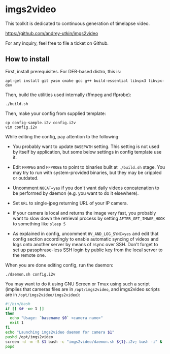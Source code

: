 # imgs2video

This toolkit is dedicated to continuous generation of timelapse video.

https://github.com/andrey-utkin/imgs2video

For any inquiry, feel free to file a ticket on Github.

## How to install

First, install prerequisites. For DEB-based distro, this is:

```
apt-get install git yasm cmake gcc g++ build-essential libvpx3 libvpx-dev
```

Then, build the utilities used internally (ffmpeg and ffprobe):

```
./build.sh
```

Then, make your config from supplied template:

```
cp config-sample.i2v config.i2v
vim config.i2v
```

While editing the config, pay attention to the following:

* You probably want to update `BASEPATH` setting. This setting is not used by itself by application, but some below settings in config template use it.

* Edit `FFMPEG` and `FFPROBE` to point to binaries built at `./build.sh` stage. You may try to run with system-provided binaries, but they may be crippled or outdated.

* Uncomment `NOCAT=yes` if you don't want daily videos concatenation to be performed by daemon (e.g. you want to do it elsewhere).

* Set `URL` to single-jpeg returning URL of your IP camera.

* If your camera is local and returns the image very fast, you probably want to slow down the retrieval process by setting `AFTER_GET_IMAGE_HOOK` to something like `sleep 5`

* As explained in config, uncomment `HV_AND_LOG_SYNC=yes` and edit that config section accordingly to enable automatic syncing of videos and logs onto another server by means of rsync over SSH. Don't forget to set up passphrase-less SSH login by public key from the local server to the remote one.

When you are done editing config, run the daemon:

```
./daemon.sh config.i2v
```

You may want to do it using GNU Screen or Tmux using such a script (implies that cameras files are in `/opt/imgs2video`, and imgs2video scripts are in `/opt/imgs2video/imgs2video`):

```bash
#!/bin/bash
if [[ $# -ne 1 ]]
then
  echo "Usage: `basename $0` <camera name>"
  exit 1
fi
echo "Launching imgs2video daemon for camera $1"
pushd /opt/imgs2video
screen -d -m -S $1 bash -c "imgs2video/daemon.sh ${1}.i2v; bash -i" &
popd
```
